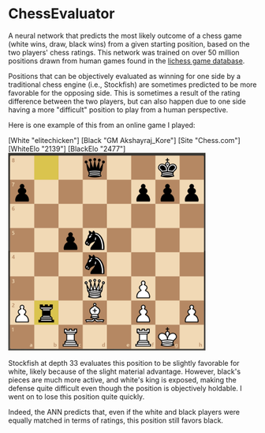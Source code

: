 # ChessEvaluator

A neural network that predicts the most likely outcome of a chess game (white wins, draw, black wins) from a given starting position, based on the two players' chess ratings. This network was trained on over 50 million positions drawn from human games found in the [lichess game database](https://database.lichess.org/). 

Positions that can be objectively evaluated as winning for one side by a traditional chess engine (i.e., Stockfish) are sometimes predicted to be more favorable for the opposing side. This is sometimes a result of the rating difference between the two players, but can also happen due to one side having a more "difficult" position to play from a human perspective. 

Here is one example of this from an online game I played:

[White "elitechicken"]
[Black "GM Akshayraj_Kore"]
[Site "Chess.com"]
[WhiteElo "2139"]
[BlackElo "2477"]
<img src="https://github.com/wqian0/ChessEvaluator/blob/master/chesspos_1.png" width="400" height="400"/>

Stockfish at depth 33 evaluates this position to be slightly favorable for white, likely because of the slight material advantage. However, black's pieces are much more active, and white's king is exposed, making the defense quite difficult even though the position is objectively holdable. I went on to lose this position quite quickly. 

Indeed, the ANN predicts that, even if the white and black players were equally matched in terms of ratings, this position still favors black. 
